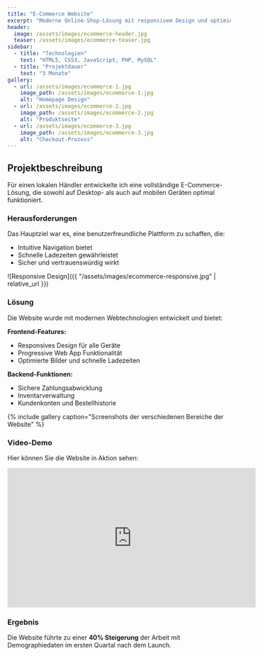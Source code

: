```yaml
---
title: "E-Commerce Website"
excerpt: "Moderne Online-Shop-Lösung mit responsivem Design und optimierter User Experience"
header:
  image: /assets/images/ecommerce-header.jpg
  teaser: /assets/images/ecommerce-teaser.jpg
sidebar:
  - title: "Technologien"
    text: "HTML5, CSS3, JavaScript, PHP, MySQL"
  - title: "Projektdauer"
    text: "3 Monate"
gallery:
  - url: /assets/images/ecommerce-1.jpg
    image_path: /assets/images/ecommerce-1.jpg
    alt: "Homepage Design"
  - url: /assets/images/ecommerce-2.jpg
    image_path: /assets/images/ecommerce-2.jpg
    alt: "Produktseite"
  - url: /assets/images/ecommerce-3.jpg
    image_path: /assets/images/ecommerce-3.jpg
    alt: "Checkout-Prozess"
---
```


## Projektbeschreibung

Für einen lokalen Händler entwickelte ich eine vollständige E-Commerce-Lösung, die sowohl auf Desktop- als auch auf mobilen Geräten optimal funktioniert.

### Herausforderungen

Das Hauptziel war es, eine benutzerfreundliche Plattform zu schaffen, die:
- Intuitive Navigation bietet
- Schnelle Ladezeiten gewährleistet
- Sicher und vertrauenswürdig wirkt

![Responsive Design]({{ "/assets/images/ecommerce-responsive.jpg" | relative_url }})

### Lösung

Die Website wurde mit modernen Webtechnologien entwickelt und bietet:

**Frontend-Features:**
- Responsives Design für alle Geräte
- Progressive Web App Funktionalität
- Optimierte Bilder und schnelle Ladezeiten

**Backend-Funktionen:**
- Sichere Zahlungsabwicklung
- Inventarverwaltung
- Kundenkonten und Bestellhistorie

{% include gallery caption="Screenshots der verschiedenen Bereiche der Website" %}

### Video-Demo

Hier können Sie die Website in Aktion sehen:

<iframe width="560" height="315" src="https://www.youtube.com/embed/BEISPIEL-VIDEO-ID" frameborder="0" allow="autoplay; encrypted-media" allowfullscreen></iframe>

### Ergebnis

Die Website führte zu einer **40% Steigerung** der Arbeit mit
Demographiedaten im ersten Quartal nach dem Launch.